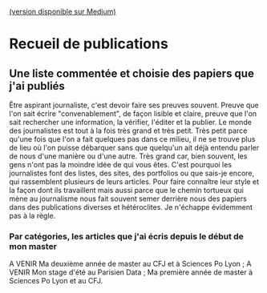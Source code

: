 [(version disponible sur Medium)](https://deroudilhep.medium.com/recueil-de-publications-b938da9fd7dd)
# Recueil de publications
## Une liste commentée et choisie des papiers que j'ai publiés
Être aspirant journaliste, c'est devoir faire ses preuves souvent. Preuve que l'on sait écrire "convenablement", de façon lisible et claire, preuve que l'on sait rechercher une information, la vérifier, l'éditer et la publier. Le monde des journalistes est tout à la fois très grand et très petit. Très petit parce qu'une fois que l'on a fait quelques pas dans ce milieu, il ne se trouve plus de lieu où l'on puisse débarquer sans que quelqu'un ait déjà entendu parler de nous d'une manière ou d'une autre. Très grand car, bien souvent, les gens n'ont pas la moindre idée de qui vous êtes. C'est pourquoi les journalistes font des listes, des sites, des portfolios ou que sais-je encore, qui rassemblent plusieurs de leurs articles. Pour faire connaître leur style et la façon dont ils travaillent mais aussi parce que le chemin tortueux qui mène au journalisme nous fait souvent semer derrière nous des papiers dans des publications diverses et hétéroclites. Je n'échappe évidemment pas à la règle.
### Par catégories, les articles que j'ai écris depuis le début de mon master
A VENIR Ma deuxième année de master au CFJ et à Sciences Po Lyon ;
A VENIR Mon stage d'été au Parisien Data ;
Ma première année de master à Sciences Po Lyon et au CFJ.
